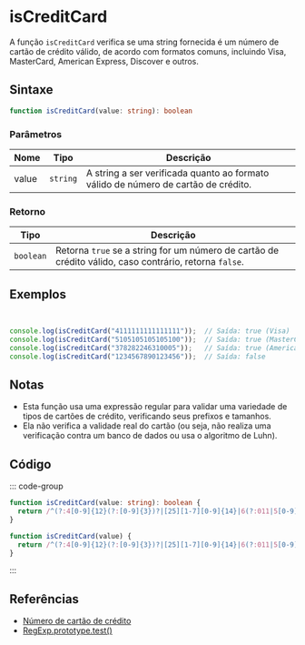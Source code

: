 # isCreditCard

A função `isCreditCard` verifica se uma string fornecida é um número de cartão de crédito válido, de acordo com formatos comuns, incluindo Visa, MasterCard, American Express, Discover e outros.

## Sintaxe

```typescript
function isCreditCard(value: string): boolean
```

### Parâmetros

| Nome | Tipo     | Descrição                                           |
|------|----------|-----------------------------------------------------|
| value  | `string` | A string a ser verificada quanto ao formato válido de número de cartão de crédito. |

### Retorno

| Tipo     | Descrição                                           |
|----------|-----------------------------------------------------|
| `boolean` | Retorna `true` se a string for um número de cartão de crédito válido, caso contrário, retorna `false`. |

## Exemplos

```typescript


console.log(isCreditCard("4111111111111111"));  // Saída: true (Visa)
console.log(isCreditCard("5105105105105100"));  // Saída: true (MasterCard)
console.log(isCreditCard("378282246310005"));   // Saída: true (American Express)
console.log(isCreditCard("1234567890123456"));  // Saída: false
```

## Notas

- Esta função usa uma expressão regular para validar uma variedade de tipos de cartões de crédito, verificando seus prefixos e tamanhos.
- Ela não verifica a validade real do cartão (ou seja, não realiza uma verificação contra um banco de dados ou usa o algoritmo de Luhn).

## Código

::: code-group
```typescript
function isCreditCard(value: string): boolean {
  return /^(?:4[0-9]{12}(?:[0-9]{3})?|[25][1-7][0-9]{14}|6(?:011|5[0-9][0-9])[0-9]{12}|3[47][0-9]{13}|3(?:0[0-5]|[68][0-9])[0-9]{11}|(?:2131|1800|35\d{3})\d{11})$/.test(value);
}
```

```javascript
function isCreditCard(value) {
  return /^(?:4[0-9]{12}(?:[0-9]{3})?|[25][1-7][0-9]{14}|6(?:011|5[0-9][0-9])[0-9]{12}|3[47][0-9]{13}|3(?:0[0-5]|[68][0-9])[0-9]{11}|(?:2131|1800|35\d{3})\d{11})$/.test(value);
}
```
:::

## Referências

- [Número de cartão de crédito](https://pt.wikipedia.org/wiki/Número_de_cartão_de_crédito)
- [RegExp.prototype.test()](https://developer.mozilla.org/pt-BR/docs/Web/JavaScript/Reference/Global_Objects/RegExp/test)